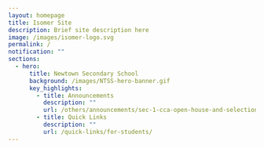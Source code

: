 ```yaml
---
layout: homepage
title: Isomer Site
description: Brief site description here
image: /images/isomer-logo.svg
permalink: /
notification: ""
sections:
  - hero:
      title: Newtown Secondary School
      background: /images/NTSS-hero-banner.gif
      key_highlights:
        - title: Announcements
          description: ""
          url: /others/announcements/sec-1-cca-open-house-and-selection-2023/
        - title: Quick Links
          description: ""
          url: /quick-links/for-students/
---
```

